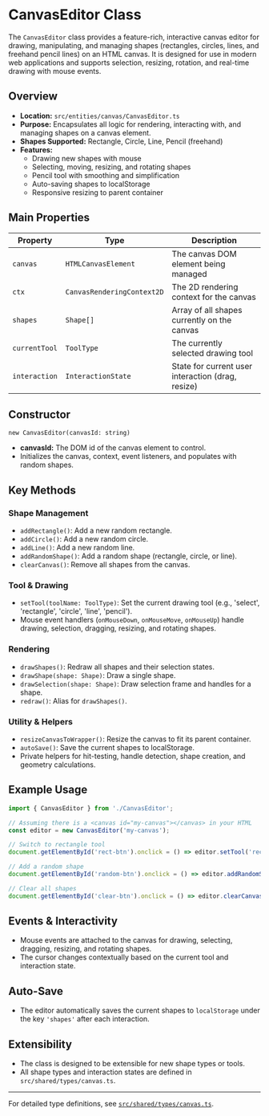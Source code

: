 # CanvasEditor Class

The `CanvasEditor` class provides a feature-rich, interactive canvas editor for drawing, manipulating, and managing shapes (rectangles, circles, lines, and freehand pencil lines) on an HTML canvas. It is designed for use in modern web applications and supports selection, resizing, rotation, and real-time drawing with mouse events.

## Overview

- **Location:** `src/entities/canvas/CanvasEditor.ts`
- **Purpose:** Encapsulates all logic for rendering, interacting with, and managing shapes on a canvas element.
- **Shapes Supported:** Rectangle, Circle, Line, Pencil (freehand)
- **Features:**
  - Drawing new shapes with mouse
  - Selecting, moving, resizing, and rotating shapes
  - Pencil tool with smoothing and simplification
  - Auto-saving shapes to localStorage
  - Responsive resizing to parent container

## Main Properties

| Property         | Type                        | Description                                      |
|-----------------|-----------------------------|--------------------------------------------------|
| `canvas`        | `HTMLCanvasElement`         | The canvas DOM element being managed              |
| `ctx`           | `CanvasRenderingContext2D`  | The 2D rendering context for the canvas           |
| `shapes`        | `Shape[]`                   | Array of all shapes currently on the canvas       |
| `currentTool`   | `ToolType`                  | The currently selected drawing tool               |
| `interaction`   | `InteractionState`          | State for current user interaction (drag, resize) |

## Constructor

```
new CanvasEditor(canvasId: string)
```
- **canvasId:** The DOM id of the canvas element to control.
- Initializes the canvas, context, event listeners, and populates with random shapes.

## Key Methods

### Shape Management
- `addRectangle()`: Add a new random rectangle.
- `addCircle()`: Add a new random circle.
- `addLine()`: Add a new random line.
- `addRandomShape()`: Add a random shape (rectangle, circle, or line).
- `clearCanvas()`: Remove all shapes from the canvas.

### Tool & Drawing
- `setTool(toolName: ToolType)`: Set the current drawing tool (e.g., 'select', 'rectangle', 'circle', 'line', 'pencil').
- Mouse event handlers (`onMouseDown`, `onMouseMove`, `onMouseUp`) handle drawing, selection, dragging, resizing, and rotating shapes.

### Rendering
- `drawShapes()`: Redraw all shapes and their selection states.
- `drawShape(shape: Shape)`: Draw a single shape.
- `drawSelection(shape: Shape)`: Draw selection frame and handles for a shape.
- `redraw()`: Alias for `drawShapes()`.

### Utility & Helpers
- `resizeCanvasToWrapper()`: Resize the canvas to fit its parent container.
- `autoSave()`: Save the current shapes to localStorage.
- Private helpers for hit-testing, handle detection, shape creation, and geometry calculations.

## Example Usage

```ts
import { CanvasEditor } from './CanvasEditor';

// Assuming there is a <canvas id="my-canvas"></canvas> in your HTML
const editor = new CanvasEditor('my-canvas');

// Switch to rectangle tool
document.getElementById('rect-btn').onclick = () => editor.setTool('rectangle');

// Add a random shape
document.getElementById('random-btn').onclick = () => editor.addRandomShape();

// Clear all shapes
document.getElementById('clear-btn').onclick = () => editor.clearCanvas();
```

## Events & Interactivity
- Mouse events are attached to the canvas for drawing, selecting, dragging, resizing, and rotating shapes.
- The cursor changes contextually based on the current tool and interaction state.

## Auto-Save
- The editor automatically saves the current shapes to `localStorage` under the key `'shapes'` after each interaction.

## Extensibility
- The class is designed to be extensible for new shape types or tools.
- All shape types and interaction states are defined in `src/shared/types/canvas.ts`.

---

For detailed type definitions, see [`src/shared/types/canvas.ts`](../../shared/types/canvas.ts). 